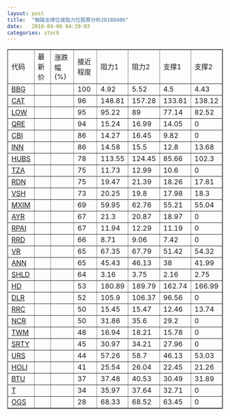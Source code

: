 ```yaml
---
layout: post
title:  "触碰支撑位或阻力位股票分析20180406"
date:   2018-04-06 04:39:03
categories: stock
---
```

<script type="text/javascript">
var stockList = []
stockList.push('gb_bbg');
stockList.push('gb_cat');
stockList.push('gb_low');
stockList.push('gb_qre');
stockList.push('gb_cbi');
stockList.push('gb_inn');
stockList.push('gb_hubs');
stockList.push('gb_tza');
stockList.push('gb_rdn');
stockList.push('gb_vsh');
stockList.push('gb_mxim');
stockList.push('gb_ayr');
stockList.push('gb_rpai');
stockList.push('gb_rrd');
stockList.push('gb_vr');
stockList.push('gb_ann');
stockList.push('gb_shld');
stockList.push('gb_hd');
stockList.push('gb_dlr');
stockList.push('gb_rrc');
stockList.push('gb_ncr');
stockList.push('gb_twm');
stockList.push('gb_srty');
stockList.push('gb_urs');
stockList.push('gb_holi');
stockList.push('gb_btu');
stockList.push('gb_t');
stockList.push('gb_ogs');
</script>
<table border="1">
 <tr>
 <td>代码</td>
 <td>最新价</td>
 <td>涨跌幅(%)</td>
 <td>接近程度</td>
 <td>阻力1</td>
 <td>阻力2</td>
 <td>支撑1</td>
 <td>支撑2</td>
</tr>
  <tr id="bbg" class="red">
  <td><a href="http://stock.finance.sina.com.cn/usstock/quotes/BBG.html" target="_blank">BBG</a></td><td></td><td></td><td>100</td><td>4.92</td><td>5.52</td><td>4.5</td><td>4.43</td></tr>
  <tr id="cat" class="red">
  <td><a href="http://stock.finance.sina.com.cn/usstock/quotes/CAT.html" target="_blank">CAT</a></td><td></td><td></td><td>96</td><td>148.81</td><td>157.28</td><td>133.81</td><td>138.12</td></tr>
  <tr id="low" class="red">
  <td><a href="http://stock.finance.sina.com.cn/usstock/quotes/LOW.html" target="_blank">LOW</a></td><td></td><td></td><td>95</td><td>95.22</td><td>89</td><td>77.14</td><td>82.52</td></tr>
  <tr id="qre" class="red">
  <td><a href="http://stock.finance.sina.com.cn/usstock/quotes/QRE.html" target="_blank">QRE</a></td><td></td><td></td><td>94</td><td>15.24</td><td>16.99</td><td>14.05</td><td>0</td></tr>
  <tr id="cbi" class="red">
  <td><a href="http://stock.finance.sina.com.cn/usstock/quotes/CBI.html" target="_blank">CBI</a></td><td></td><td></td><td>86</td><td>14.27</td><td>16.45</td><td>9.82</td><td>0</td></tr>
  <tr id="inn" class="green">
  <td><a href="http://stock.finance.sina.com.cn/usstock/quotes/INN.html" target="_blank">INN</a></td><td></td><td></td><td>86</td><td>14.58</td><td>15.5</td><td>12.8</td><td>13.68</td></tr>
  <tr id="hubs" class="red">
  <td><a href="http://stock.finance.sina.com.cn/usstock/quotes/HUBS.html" target="_blank">HUBS</a></td><td></td><td></td><td>78</td><td>113.55</td><td>124.45</td><td>85.66</td><td>102.3</td></tr>
  <tr id="tza" class="red">
  <td><a href="http://stock.finance.sina.com.cn/usstock/quotes/TZA.html" target="_blank">TZA</a></td><td></td><td></td><td>75</td><td>11.73</td><td>12.99</td><td>10.6</td><td>0</td></tr>
  <tr id="rdn" class="red">
  <td><a href="http://stock.finance.sina.com.cn/usstock/quotes/RDN.html" target="_blank">RDN</a></td><td></td><td></td><td>75</td><td>19.47</td><td>21.39</td><td>18.26</td><td>17.81</td></tr>
  <tr id="vsh" class="green">
  <td><a href="http://stock.finance.sina.com.cn/usstock/quotes/VSH.html" target="_blank">VSH</a></td><td></td><td></td><td>73</td><td>20.25</td><td>19.8</td><td>17.98</td><td>18.3</td></tr>
  <tr id="mxim" class="red">
  <td><a href="http://stock.finance.sina.com.cn/usstock/quotes/MXIM.html" target="_blank">MXIM</a></td><td></td><td></td><td>69</td><td>59.95</td><td>62.76</td><td>55.21</td><td>55.04</td></tr>
  <tr id="ayr" class="red">
  <td><a href="http://stock.finance.sina.com.cn/usstock/quotes/AYR.html" target="_blank">AYR</a></td><td></td><td></td><td>67</td><td>21.3</td><td>20.87</td><td>18.97</td><td>0</td></tr>
  <tr id="rpai" class="red">
  <td><a href="http://stock.finance.sina.com.cn/usstock/quotes/RPAI.html" target="_blank">RPAI</a></td><td></td><td></td><td>67</td><td>11.94</td><td>12.29</td><td>11.19</td><td>0</td></tr>
  <tr id="rrd" class="red">
  <td><a href="http://stock.finance.sina.com.cn/usstock/quotes/RRD.html" target="_blank">RRD</a></td><td></td><td></td><td>66</td><td>8.71</td><td>9.06</td><td>7.42</td><td>0</td></tr>
  <tr id="vr" class="green">
  <td><a href="http://stock.finance.sina.com.cn/usstock/quotes/VR.html" target="_blank">VR</a></td><td></td><td></td><td>65</td><td>67.35</td><td>67.79</td><td>51.42</td><td>54.32</td></tr>
  <tr id="ann" class="red">
  <td><a href="http://stock.finance.sina.com.cn/usstock/quotes/ANN.html" target="_blank">ANN</a></td><td></td><td></td><td>65</td><td>45.43</td><td>46.13</td><td>38</td><td>41.99</td></tr>
  <tr id="shld" class="green">
  <td><a href="http://stock.finance.sina.com.cn/usstock/quotes/SHLD.html" target="_blank">SHLD</a></td><td></td><td></td><td>64</td><td>3.16</td><td>3.75</td><td>2.16</td><td>2.75</td></tr>
  <tr id="hd" class="red">
  <td><a href="http://stock.finance.sina.com.cn/usstock/quotes/HD.html" target="_blank">HD</a></td><td></td><td></td><td>53</td><td>180.89</td><td>189.79</td><td>162.74</td><td>166.99</td></tr>
  <tr id="dlr" class="red">
  <td><a href="http://stock.finance.sina.com.cn/usstock/quotes/DLR.html" target="_blank">DLR</a></td><td></td><td></td><td>52</td><td>105.9</td><td>106.37</td><td>96.56</td><td>0</td></tr>
  <tr id="rrc" class="green">
  <td><a href="http://stock.finance.sina.com.cn/usstock/quotes/RRC.html" target="_blank">RRC</a></td><td></td><td></td><td>50</td><td>15.45</td><td>15.47</td><td>12.46</td><td>13.74</td></tr>
  <tr id="ncr" class="red">
  <td><a href="http://stock.finance.sina.com.cn/usstock/quotes/NCR.html" target="_blank">NCR</a></td><td></td><td></td><td>50</td><td>31.86</td><td>35.6</td><td>29.2</td><td>0</td></tr>
  <tr id="twm" class="red">
  <td><a href="http://stock.finance.sina.com.cn/usstock/quotes/TWM.html" target="_blank">TWM</a></td><td></td><td></td><td>48</td><td>16.94</td><td>18.21</td><td>15.78</td><td>0</td></tr>
  <tr id="srty" class="red">
  <td><a href="http://stock.finance.sina.com.cn/usstock/quotes/SRTY.html" target="_blank">SRTY</a></td><td></td><td></td><td>45</td><td>30.97</td><td>34.21</td><td>27.96</td><td>0</td></tr>
  <tr id="urs" class="green">
  <td><a href="http://stock.finance.sina.com.cn/usstock/quotes/URS.html" target="_blank">URS</a></td><td></td><td></td><td>44</td><td>57.26</td><td>58.7</td><td>46.13</td><td>53.03</td></tr>
  <tr id="holi" class="red">
  <td><a href="http://stock.finance.sina.com.cn/usstock/quotes/HOLI.html" target="_blank">HOLI</a></td><td></td><td></td><td>41</td><td>25.54</td><td>26.04</td><td>22.45</td><td>21.26</td></tr>
  <tr id="btu" class="red">
  <td><a href="http://stock.finance.sina.com.cn/usstock/quotes/BTU.html" target="_blank">BTU</a></td><td></td><td></td><td>37</td><td>37.48</td><td>40.53</td><td>30.49</td><td>31.89</td></tr>
  <tr id="t" class="green">
  <td><a href="http://stock.finance.sina.com.cn/usstock/quotes/T.html" target="_blank">T</a></td><td></td><td></td><td>34</td><td>35.97</td><td>37.64</td><td>32.71</td><td>0</td></tr>
  <tr id="ogs" class="red">
  <td><a href="http://stock.finance.sina.com.cn/usstock/quotes/OGS.html" target="_blank">OGS</a></td><td></td><td></td><td>28</td><td>68.33</td><td>68.52</td><td>63.45</td><td>0</td></tr>
</table>
